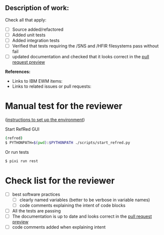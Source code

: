 ## Description of work:

Check all that apply:

- [ ] Source added/refactored
- [ ] Added unit tests
- [ ] Added integration tests
- [ ] Verified that tests requiring the /SNS and /HFIR filesystems pass without fail
- [ ] updated documentation and checked that it looks correct in the [pull request preview](https://docs.readthedocs.com/platform/stable/pull-requests.html)

**References:**

- Links to IBM EWM items:
- Links to related issues or pull requests:

# Manual test for the reviewer

([instructions to set up the environment](https://github.com/neutrons/RefRed/blob/next/docs/developer/testing.rst#running-manual-tests-in-a-pull-request))

Start RefRed GUI

```bash
(refred)
$ PYTHONPATH=$(pwd):$PYTHONPATH ./scripts/start_refred.py
```

Or run tests

```bash
$ pixi run rest
```

# Check list for the reviewer

- [ ] best software practices
  - [ ] clearly named variables (better to be verbose in variable names)
  - [ ] code comments explaining the intent of code blocks
- [ ] All the tests are passing
- [ ] The documentation is up to date and looks correct in the [pull request preview](https://docs.readthedocs.com/platform/stable/pull-requests.html)
- [ ] code comments added when explaining intent
